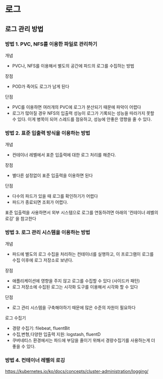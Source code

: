 # 로그
## 로그 관리 방법
### 방법 1. PVC, NFS를 이용한 파일로 관리하기
개념
- PVC나, NFS를 이용해서 별도의 공간에 파드의 로그를 수집하는 방법

장점
- POD가 죽어도 로그가 남게 된다

단점
- PVC를 이용하면 여러개의 PVC에 로그가 분산되기 때문에 파악이 어렵다
- 로그가 많아질 경우 NFS의 입출력 성능이 로그가 기록되는 성능을 따라가지 못할 수 있다. 이게 병목이 되어 스레드를 점유하고, 성능에 안좋은 영향을 줄 수 있다. 

### 방법 2. 표준 입출력 방식을 이용하는 방법
개념
- 컨테이너 레벨에서 표준 입출력에 대한 로그 처리를 해준다. 

장점
- 별다른 설정없이 표준 입출력을 이용하면 된다

단점
- 다수의 파드가 있을 때 로그를 확인하기가 어렵다
- 파드가 종료되면 조회가 어렵다. 

표준 입출력을 사용하면서 외부 시스템으로 로그를 연동하려면 아래의 '컨테이너 레벨의 로깅' 을 참고한다

### 방법 3. 로그 관리 시스템을 이용하는 방법
개념
- 파드에 별도의 로그 수집을 처리하는 컨테이너를 실행하고, 이 프로그램이 로그를 수집 이후에 로그 저장소로 보낸다.

장점
- 애플리케이션에 영향을 주지 않고 로그를 수집할 수 있다 (사이드카 패턴)
- 로그 저장소에 수집된 로그는 시각화 도구를 이용해서 시각화 할 수 있다

단점
- 로그 관리 시스템을 구축해야하기 때문에 많은 수준의 자원이 필요하다

로그 수집기
- 경량 수집기: filebeat, fluentBit
- 수집,변형,다양한 입출력 지원: logstash, fluentD
- 쿠버네티스 환경에서는 파드에 부담을 줄이기 위해서 경량수집기를 사용하는게 더 좋을 수 있다.

### 방법 4. 컨테이너 레벨의 로깅
https://kubernetes.io/ko/docs/concepts/cluster-administration/logging/
